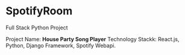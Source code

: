 # SpotifyRoom

Full Stack Python Project

Project Name: **House Party Song Player**
Technology Stackk: React.js, Python, Django Framework, Spotify Webapi.
